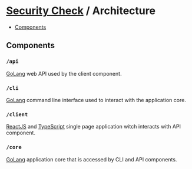# [Security Check](./README.md) / Architecture

-   [Components](#components)

## Components

### `/api`

[GoLang](https://golang.org/) web API used by the client component.

### `/cli`

[GoLang](https://golang.org/) command line interface used to interact with the application core.

### `/client`

[ReactJS](https://reactjs.org/) and [TypeScript](https://www.typescriptlang.org/) single page application witch interacts with API component.

### `/core`

[GoLang](https://golang.org/) application core that is accessed by CLI and API components.
